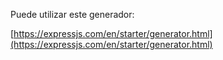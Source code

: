 Puede utilizar este generador:

[https://expressjs.com/en/starter/generator.html](https://expressjs.com/en/starter/generator.html)